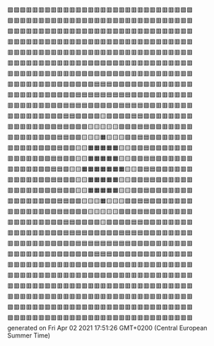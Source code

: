 🟪🟪🟪🟥🟥🟥🟥🟥🟥🟥🟥🟥🟥🟥🟥🟥🟥🟥🟥🟥🟥🟥🟥🟥🟥🟥🟥🟥🟪🟪  
🟪🟥🟥🟥🟥🟥🟥🟥🟥🟥🟥🟥🟥🟥🟥🟥🟥🟥🟥🟥🟥🟥🟥🟥🟥🟥🟥🟥🟥🟥  
🟪🟥🟥🟥🟥🟥🟥🟥🟥🟥🟥🟥🟥🟥🟥🟥🟥🟥🟥🟥🟥🟥🟥🟥🟥🟥🟥🟥🟥🟥  
🟥🟥🟥🟥🟥🟥🟥🟥🟥🟥🟥🟥🟥🟥🟥🟥🟥🟥🟥🟥🟥🟥🟥🟥🟥🟥🟥🟥🟥🟥  
🟥🟥🟥🟥🟥🟥🟥🟥🟥🟥🟥🟥🟥🟥🟥🟥🟥🟥🟥🟥🟥🟥🟥🟥🟥🟥🟥🟥🟥🟥  
🟥🟥🟥🟥🟥🟥🟥🟥🟥🟥🟥🟥🟥🟪🟪🟪🟪🟪🟥🟥🟥🟥🟥🟥🟥🟥🟥🟥🟥🟥  
🟥🟥🟥🟥🟥🟥🟥🟥🟥🟥🟥🟪🟪🟪🟪🟪🟪🟪🟪🟪🟥🟥🟥🟥🟥🟥🟥🟥🟥🟥  
🟥🟥🟥🟥🟥🟥🟥🟥🟪🟪🟪🟪🟪🟪🟦🟦🟦🟪🟪🟪🟪🟪🟪🟥🟥🟥🟥🟥🟥🟥  
🟥🟥🟥🟥🟥🟥🟥🟪🟪🟪🟪🟦🟦🟦🟦🟦🟦🟦🟦🟦🟪🟪🟪🟪🟥🟥🟥🟥🟥🟥  
🟥🟥🟥🟥🟥🟥🟥🟪🟪🟦🟦🟦🟦🟩🟩🟩🟩🟩🟦🟦🟦🟦🟪🟪🟥🟥🟥🟥🟥🟥  
🟥🟥🟥🟥🟥🟥🟥🟪🟪🟦🟦🟩🟩🟩🟩🟨🟩🟩🟩🟩🟦🟦🟪🟪🟥🟥🟥🟥🟥🟥  
🟥🟥🟥🟥🟥🟥🟪🟪🟦🟦🟩🟩🟩🟨🟨🟨🟨🟨🟩🟩🟩🟦🟦🟪🟪🟥🟥🟥🟥🟥  
🟥🟥🟥🟥🟥🟥🟪🟪🟦🟦🟩🟩🟨🟨🟨🟧🟨🟨🟨🟩🟩🟦🟦🟪🟪🟥🟥🟥🟥🟥  
🟥🟥🟥🟥🟥🟪🟪🟪🟦🟩🟩🟨🟨🟧🟧🟧🟧🟧🟨🟨🟩🟩🟦🟪🟪🟪🟥🟥🟥🟥  
🟥🟥🟥🟥🟥🟪🟪🟦🟦🟩🟩🟨🟨🟧🟧🟧🟧🟧🟨🟨🟩🟩🟦🟦🟪🟪🟥🟥🟥🟥  
🟥🟥🟥🟥🟥🟪🟪🟦🟦🟩🟨🟨🟧🟧🟧🟧🟧🟧🟧🟨🟨🟩🟦🟦🟪🟪🟥🟥🟥🟥  
🟥🟥🟥🟥🟥🟪🟪🟦🟦🟩🟩🟨🟨🟧🟧🟧🟧🟧🟨🟨🟩🟩🟦🟦🟪🟪🟥🟥🟥🟥  
🟥🟥🟥🟥🟥🟪🟪🟪🟦🟩🟩🟨🟨🟧🟧🟧🟧🟧🟨🟨🟩🟩🟦🟪🟪🟪🟥🟥🟥🟥  
🟥🟥🟥🟥🟥🟥🟪🟪🟦🟦🟩🟩🟨🟨🟨🟧🟨🟨🟨🟩🟩🟦🟦🟪🟪🟥🟥🟥🟥🟥  
🟥🟥🟥🟥🟥🟥🟪🟪🟦🟦🟩🟩🟩🟨🟨🟨🟨🟨🟩🟩🟩🟦🟦🟪🟪🟥🟥🟥🟥🟥  
🟥🟥🟥🟥🟥🟥🟥🟪🟪🟦🟦🟩🟩🟩🟩🟨🟩🟩🟩🟩🟦🟦🟪🟪🟥🟥🟥🟥🟥🟥  
🟥🟥🟥🟥🟥🟥🟥🟪🟪🟦🟦🟦🟦🟩🟩🟩🟩🟩🟦🟦🟦🟦🟪🟪🟥🟥🟥🟥🟥🟥  
🟥🟥🟥🟥🟥🟥🟥🟪🟪🟪🟪🟦🟦🟦🟦🟦🟦🟦🟦🟦🟪🟪🟪🟪🟥🟥🟥🟥🟥🟥  
🟥🟥🟥🟥🟥🟥🟥🟥🟪🟪🟪🟪🟪🟪🟦🟦🟦🟪🟪🟪🟪🟪🟪🟥🟥🟥🟥🟥🟥🟥  
🟥🟥🟥🟥🟥🟥🟥🟥🟥🟥🟥🟪🟪🟪🟪🟪🟪🟪🟪🟪🟥🟥🟥🟥🟥🟥🟥🟥🟥🟥  
🟥🟥🟥🟥🟥🟥🟥🟥🟥🟥🟥🟥🟥🟪🟪🟪🟪🟪🟥🟥🟥🟥🟥🟥🟥🟥🟥🟥🟥🟥  
🟥🟥🟥🟥🟥🟥🟥🟥🟥🟥🟥🟥🟥🟥🟥🟥🟥🟥🟥🟥🟥🟥🟥🟥🟥🟥🟥🟥🟥🟥  
🟥🟥🟥🟥🟥🟥🟥🟥🟥🟥🟥🟥🟥🟥🟥🟥🟥🟥🟥🟥🟥🟥🟥🟥🟥🟥🟥🟥🟥🟥  
🟪🟥🟥🟥🟥🟥🟥🟥🟥🟥🟥🟥🟥🟥🟥🟥🟥🟥🟥🟥🟥🟥🟥🟥🟥🟥🟥🟥🟥🟥  
🟪🟥🟥🟥🟥🟥🟥🟥🟥🟥🟥🟥🟥🟥🟥🟥🟥🟥🟥🟥🟥🟥🟥🟥🟥🟥🟥🟥🟥🟥  
generated on Fri Apr 02 2021 17:51:26 GMT+0200 (Central European Summer Time)  
